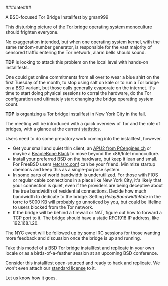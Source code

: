 ###date###

<a id="bridge-installfest">A BSD-focused Tor Bridge Installfest</a> by gman999

This disturbing picture of the [Tor bridge operating system monoculture](https://torbsd.github.io/oostats/bridges-os-count.txt) should frighten everyone.

No exaggeration intended, but when one operating system kernel, with the same random-number generator, is responsible for the vast majority of censored traffic entering the Tor network, alarm bells should sound.

__TDP__ is looking to attack this problem on the local level with hands-on installfests.

One could get online commitments from all over to wear a blue shirt on the first Tuesday of the month, to stop using salt on kale or to run a Tor bridge on a BSD variant, but those calls generally evaporate on the internet. It's time to start doing physical sessions to corral the hardware, do the Tor configuration and ultimately start changing the bridge operating system count.

__TDP__ is organizing a Tor bridge installfest in New York City in the fall.
 
The meeting will be introduced with a quick overview of Tor and the role of bridges, with a glance at the current [statistics](https://torbsd.github.io/oostats.html).

Users need to do some prepatory work coming into the installfest, however.

* Get your small and quiet thin client, an [APU2 from PCengines.ch](http://pcengines.ch/apu2.htm) or maybe a [BeagleBone Black](https://beagleboard.org/black) to move beyond the x86/Intel monoculture.
* Install your preferred BSD on the hardware, but keep it lean and small. For FreeBSD users [/etc/src.conf](https://man.freebsd.org/src.conf/) can be your friend. Minimize startup daemons and keep this as a single-purpose system.
* In some parts of world bandwidth is underutilized. For those with FIOS or regular cable connections in a place like New York City, it's likely that your connection is quiet, even if the providers are being deceptive about the true bandwidth of residential connections. Decide how much bandwidth to dedicate to the bridge. Setting _RelayBandwidthRate_ in the torrc to 5000 KB will probably go unnoticed by you, but could be lifeline to users blocked from the Tor network.
* If the bridge will be behind a firewall or NAT, figure out how to forward a TCP port to it. The bridge should have a static [RFC1918](https://tools.ietf.org/html/rfc1918) IP address, like 192.168.1.20.

The NYC event will be followed up by some IRC sessions for those wanting more feedback and discussion once the bridge is up and running.

Take this model of a BSD Tor bridge installfest and replicate in your own locale or as a birds-of-a-feather session at an upcoming BSD conference.

Consider this installfest open-sourced and ready to hack and replicate. We won't even attach our [standard license](https://torbsd.github.io/licensing.html) to it.

Let us know how it goes.
